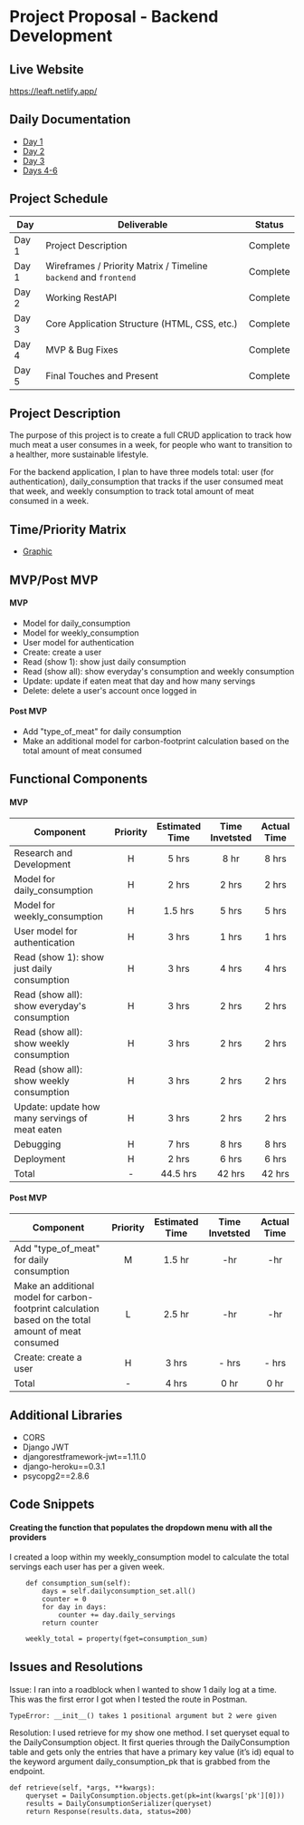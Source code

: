 # Project Proposal - Backend Development

## Live Website
https://leaft.netlify.app/

## Daily Documentation
- [Day 1](https://medium.com/@narissa_hajratalli/leaft-day-1-sept-14th-3aa38c30cca9)
- [Day 2](https://medium.com/@narissa_hajratalli/leaft-day-2-sept-15th-868f70ce6dd6)
- [Day 3](https://medium.com/@narissa_hajratalli/leaft-day-3-sept-16th-737a40c853a7)
- [Days 4-6](https://medium.com/@narissa_hajratalli/leaft-day-4-6-sept-17th-18th-21st-a7986f832d46)

## Project Schedule

|  Day | Deliverable | Status
|---|---| ---|
|Day 1| Project Description | Complete
|Day 1| Wireframes / Priority Matrix / Timeline `backend` and `frontend`| Complete
|Day 2| Working RestAPI | Complete
|Day 3| Core Application Structure (HTML, CSS, etc.) | Complete
|Day 4| MVP & Bug Fixes | Complete
|Day 5| Final Touches and Present | Complete

## Project Description
The purpose of this project is to create a full CRUD application to track how much meat a user consumes in a week, for people who want to transition to a healther, more sustainable lifestyle.

For the backend application, I plan to have three models total: user (for authentication), daily_consumption that tracks if the user consumed meat that week, and weekly consumption to track total amount of meat consumed in a week. 


## Time/Priority Matrix 
- [Graphic](https://res.cloudinary.com/ds7vqqwb8/image/upload/v1600052787/Project%203%20-%20leaft/IMG_1542_gzw2vb.heic)


## MVP/Post MVP

#### MVP
- Model for daily_consumption
- Model for weekly_consumption
- User model for authentication
- Create: create a user
- Read (show 1): show just daily consumption
- Read (show all): show everyday's consumption and weekly consumption
- Update: update if eaten meat that day and how many servings
- Delete: delete a user's account once logged in 

#### Post MVP
- Add "type_of_meat" for daily consumption
- Make an additional model for carbon-footprint calculation based on the total amount of meat consumed 

## Functional Components

#### MVP
| Component | Priority | Estimated Time | Time Invetsted | Actual Time |
| --- | :---: |  :---: | :---: | :---: |
| Research and Development| H | 5 hrs | 8 hr | 8 hrs |
| Model for daily_consumption| H | 2 hrs | 2 hrs | 2 hrs |
| Model for weekly_consumption | H | 1.5 hrs | 5 hrs | 5 hrs |
| User model for authentication | H | 3 hrs | 1 hrs | 1 hrs |
| Read (show 1): show just daily consumption | H | 3 hrs | 4 hrs | 4 hrs |
| Read (show all): show everyday's consumption | H | 3 hrs | 2 hrs | 2 hrs |
| Read (show all): show weekly consumption | H | 3 hrs | 2 hrs | 2 hrs |
| Read (show all): show weekly consumption | H | 3 hrs | 2 hrs | 2 hrs |
| Update: update how many servings of meat eaten | H | 3 hrs | 2 hrs | 2 hrs |
| Debugging| H | 7 hrs | 8 hrs |  8 hrs |
| Deployment| H | 2 hrs | 6 hrs | 6 hrs |
| Total | - | 44.5 hrs | 42 hrs | 42 hrs |


#### Post MVP
| Component | Priority | Estimated Time | Time Invetsted | Actual Time |
| --- | :---: |  :---: | :---: | :---: |
| Add "type_of_meat" for daily consumption | M | 1.5 hr | -hr | -hr |
| Make an additional model for carbon-footprint calculation based on the total amount of meat consumed  | L | 2.5 hr | -hr | -hr |
| Create: create a user | H | 3 hrs | - hrs | - hrs |
| Total | - | 4 hrs | 0 hr | 0 hr |

## Additional Libraries
- CORS
- Django JWT
- djangorestframework-jwt==1.11.0
- django-heroku==0.3.1
- psycopg2==2.8.6


## Code Snippets
#### Creating the function that populates the dropdown menu with all the providers
I created a loop within my weekly_consumption model to calculate the total servings each user has per a given week.

```
    def consumption_sum(self):
        days = self.dailyconsumption_set.all()
        counter = 0
        for day in days:
            counter += day.daily_servings
        return counter

    weekly_total = property(fget=consumption_sum)
 ```


## Issues and Resolutions
 
####
Issue: I ran into a roadblock when I wanted to show 1 daily log at a time. This was the first error I got when I tested the route in Postman.
```
TypeError: __init__() takes 1 positional argument but 2 were given
```

Resolution: I used retrieve for my show one method. I set queryset equal to the DailyConsumption object.
It first queries through the DailyConsumption table and gets only the entries that have a primary key value (it’s id)
equal to the keyword argument daily_consumption_pk that is grabbed from the endpoint.
```
def retrieve(self, *args, **kwargs):
    queryset = DailyConsumption.objects.get(pk=int(kwargs['pk'][0]))
    results = DailyConsumptionSerializer(queryset)
    return Response(results.data, status=200)
```
